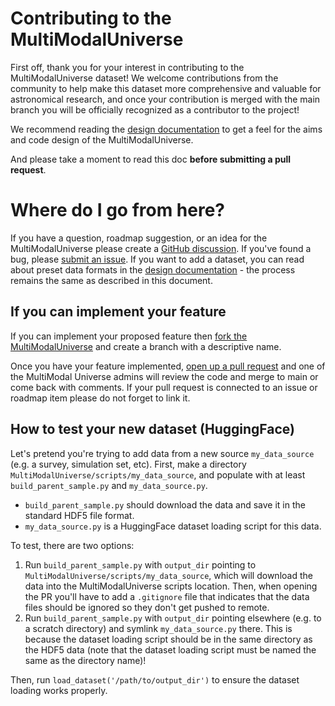 # Contributing to the MultiModalUniverse

First off, thank you for your interest in contributing to the MultiModalUniverse dataset! We welcome contributions from the community to help make this dataset more comprehensive and valuable for astronomical research, and once your contribution is merged with the main branch you will be officially recognized as a contributor to the project!

We recommend reading the [design documentation](https://github.com/MultiModalUniverse/MultiModalUniverse/blob/main/DESIGN.md) to get a feel for the aims and code design of the MultiModalUniverse.

And please take a moment to read this doc **before submitting a pull request**.

# Where do I go from here?

If you have a question, roadmap suggestion, or an idea for the MultiModalUniverse please create a [GitHub discussion](https://github.com/MultiModalUniverse/MultiModalUniverse/discussions). If you've found a bug, please [submit an issue](https://github.com/MultiModalUniverse/MultiModalUniverse/issues). If you want to add a dataset, you can read about preset data formats in the [design documentation](https://github.com/MultiModalUniverse/MultiModalUniverse/blob/main/DESIGN.md) - the process remains the same as described in this document.

## If you can implement your feature

If you can implement your proposed feature then [fork the MultiModalUniverse](https://docs.github.com/en/get-started/quickstart/fork-a-repo) and create a branch with a descriptive name.

Once you have your feature implemented, [open up a pull request](https://docs.github.com/en/pull-requests/collaborating-with-pull-requests/proposing-changes-to-your-work-with-pull-requests/creating-a-pull-request) and one of the MultiModal Universe admins will review the code and merge to main or come back with comments. If your pull request is connected to an issue or roadmap item please do not forget to link it.

## How to test your new dataset (HuggingFace)

Let's pretend you're trying to add data from a new source `my_data_source` (e.g. a survey, simulation set, etc). First, make a directory `MultiModalUniverse/scripts/my_data_source`, and populate with at least `build_parent_sample.py` and `my_data_source.py`.
- `build_parent_sample.py` should download the data and save it in the standard HDF5 file format.
- `my_data_source.py` is a HuggingFace dataset loading script for this data.
  
To test, there are two options: 

1. Run `build_parent_sample.py` with `output_dir` pointing to `MultiModalUniverse/scripts/my_data_source`, which will download the data into the MultiModalUniverse scripts location. Then, when opening the PR you'll have to add a `.gitignore` file that indicates that the data files should be ignored so they don't get pushed to remote.
2. Run `build_parent_sample.py` with `output_dir` pointing elsewhere (e.g. to a scratch directory) and symlink `my_data_source.py` there. This is because the dataset loading script should be in the same directory as the HDF5 data (note that the dataset loading script must be named the same as the directory name)!

Then, run `load_dataset('/path/to/output_dir')` to ensure the dataset loading works properly.
